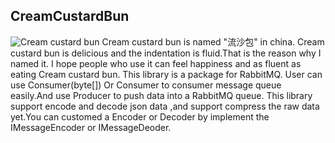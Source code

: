 ## CreamCustardBun
![Cream custard bun](https://ss0.bdstatic.com/70cFuHSh_Q1YnxGkpoWK1HF6hhy/it/u=2133573503,1604969867&fm=26&gp=0.jpg "Cream custard bun")
    Cream custard bun is named "流沙包" in china.
    Cream custard bun is delicious and the indentation is fluid.That is the reason why I named it.
    I hope people who use it can feel happiness and as fluent as eating Cream custard bun.
    This library is a package for RabbitMQ. User can use Consumer(byte[]) Or Consumer<T> to consumer message queue easily.And use Producer to push data into a RabbitMQ queue.
    This library support encode and decode json data ,and support compress the raw data yet.You can customed a Encoder or Decoder by implement the IMessageEncoder or IMessageDeoder.
